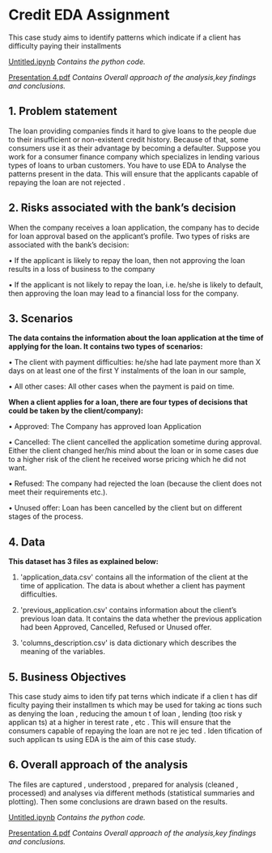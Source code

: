 
# Credit EDA Assignment

This case study aims to identify patterns which indicate if a client has difficulty paying their installments

[Untitled.ipynb](https://github.com/ABHIJITHCV11/eda2/blob/master/Untitled.ipynb) *Contains the python code.*

[Presentation 4.pdf](https://github.com/ABHIJITHCV11/eda2/blob/master/Presentation%204.pdf) *Contains Overall approach of the analysis,key findings and conclusions.*
 


## 1. Problem statement
The loan providing companies finds it hard to give loans to the people due to their 
insufficient or non-existent credit history. Because of that, some consumers use it as their 
advantage by becoming a defaulter. Suppose you work for a consumer finance company 
which specializes in lending various types of loans to urban customers. You have to use 
EDA to Analyse the patterns present in the data. This will ensure that the applicants 
capable of repaying the loan are not rejected .

## 2. Risks associated with the bank’s decision

When the company receives a loan application,
the company has to decide for loan approval based on the applicant’s profile. 
Two types of risks are associated with the bank’s decision:

• If the applicant is likely to repay the loan, 
then not approving the loan results in a loss of business to the company

• If the applicant is not likely to repay the loan, i.e. he/she is likely to default, 
then approving the loan may lead to a financial loss for the company.


## 3. Scenarios

**The data contains the information about the loan application at the time of 
applying for the loan. It contains two types of scenarios:** 

• The client with payment difficulties: he/she had late payment more than X days on at least 
one of the first Y instalments of the loan in our sample,

• All other cases: All other cases when the payment is paid on time.

**When a client applies for a loan, there are four types of decisions that could 
be taken by the client/company):**

• Approved: The Company has approved loan Application

• Cancelled: The client cancelled the application sometime during approval. 
Either the client changed her/his mind about the loan or in some cases due to a higher 
risk of the client he received worse pricing which he did not want.

• Refused: The company had rejected the loan 
(because the client does not meet their requirements etc.).

• Unused offer:  Loan has been cancelled by the client but on different stages of the process.

 ## 4. Data
 
 **This dataset has 3 files as explained below:** 

 

1. 'application_data.csv'  contains all the information of the client at the time of application.
The data is about whether a client has payment difficulties.

2. 'previous_application.csv' contains information about the client’s previous loan data. It contains the data whether the previous application had been Approved, Cancelled, Refused or Unused offer.

3. 'columns_description.csv' is data dictionary which describes the meaning of the variables.

## 5. Business Objectives
This case study aims to iden tify pat terns which indicate if a clien t has dif ficulty paying 
their installmen ts which may be used for taking ac tions such as denying the loan , reducing 
the amoun t of loan , lending (too risk y applican ts) at a higher in terest rate , etc . This will 
ensure that the consumers capable of repaying the loan are not re jec ted . Iden tification of 
such applican ts using EDA is the aim of this case study.

## 6. Overall approach of the analysis
The files are captured , understood , prepared for analysis (cleaned , processed) and
analyses via different methods (statistical summaries and plotting). Then some conclusions
are drawn based on the results.

[Untitled.ipynb](https://github.com/ABHIJITHCV11/eda2/blob/master/Untitled.ipynb) *Contains the python code.*

[Presentation 4.pdf](https://github.com/ABHIJITHCV11/eda2/blob/master/Presentation%204.pdf) *Contains Overall approach of the analysis,key findings and conclusions.*
